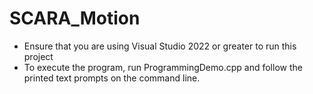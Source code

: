 # SCARA_Motion

- Ensure that you are using Visual Studio 2022 or greater to run this project
- To execute the program, run ProgrammingDemo.cpp and follow the printed text prompts on the command line.